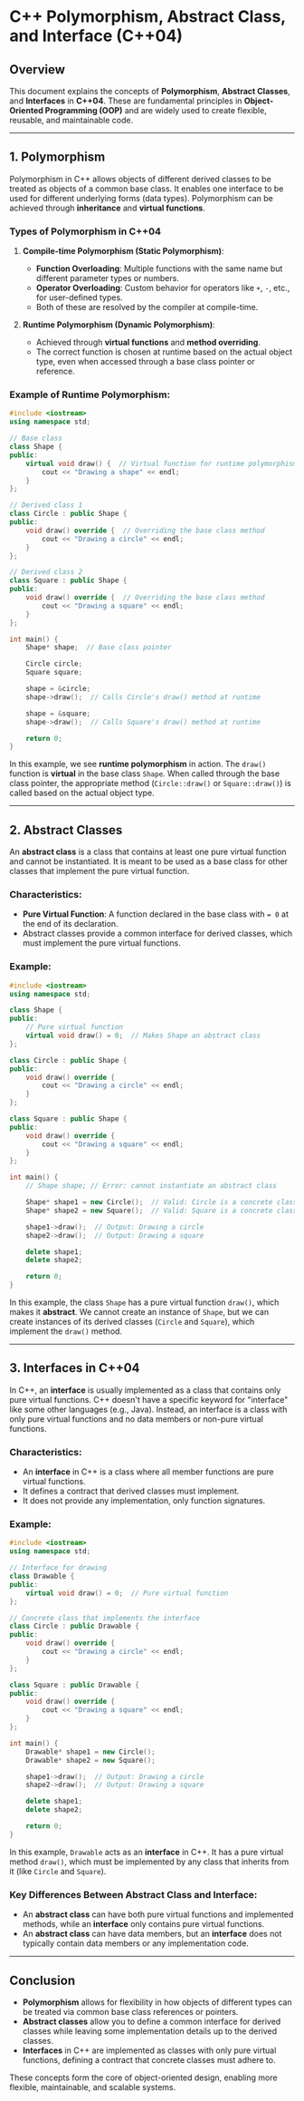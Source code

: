 # C++ Polymorphism, Abstract Class, and Interface (C++04)

## Overview

This document explains the concepts of **Polymorphism**, **Abstract Classes**, and **Interfaces** in **C++04**. These are fundamental principles in **Object-Oriented Programming (OOP)** and are widely used to create flexible, reusable, and maintainable code.

---

## 1. **Polymorphism**

Polymorphism in C++ allows objects of different derived classes to be treated as objects of a common base class. It enables one interface to be used for different underlying forms (data types). Polymorphism can be achieved through **inheritance** and **virtual functions**.

### Types of Polymorphism in C++04

1. **Compile-time Polymorphism (Static Polymorphism)**:
   - **Function Overloading**: Multiple functions with the same name but different parameter types or numbers.
   - **Operator Overloading**: Custom behavior for operators like `+`, `-`, etc., for user-defined types.
   - Both of these are resolved by the compiler at compile-time.

2. **Runtime Polymorphism (Dynamic Polymorphism)**:
   - Achieved through **virtual functions** and **method overriding**.
   - The correct function is chosen at runtime based on the actual object type, even when accessed through a base class pointer or reference.

### Example of Runtime Polymorphism:

```cpp
#include <iostream>
using namespace std;

// Base class
class Shape {
public:
    virtual void draw() {  // Virtual function for runtime polymorphism
        cout << "Drawing a shape" << endl;
    }
};

// Derived class 1
class Circle : public Shape {
public:
    void draw() override {  // Overriding the base class method
        cout << "Drawing a circle" << endl;
    }
};

// Derived class 2
class Square : public Shape {
public:
    void draw() override {  // Overriding the base class method
        cout << "Drawing a square" << endl;
    }
};

int main() {
    Shape* shape;  // Base class pointer

    Circle circle;
    Square square;

    shape = &circle;
    shape->draw();  // Calls Circle's draw() method at runtime

    shape = &square;
    shape->draw();  // Calls Square's draw() method at runtime

    return 0;
}
```

In this example, we see **runtime polymorphism** in action. The `draw()` function is **virtual** in the base class `Shape`. When called through the base class pointer, the appropriate method (`Circle::draw()` or `Square::draw()`) is called based on the actual object type.

---

## 2. **Abstract Classes**

An **abstract class** is a class that contains at least one pure virtual function and cannot be instantiated. It is meant to be used as a base class for other classes that implement the pure virtual function.

### Characteristics:
- **Pure Virtual Function**: A function declared in the base class with `= 0` at the end of its declaration.
- Abstract classes provide a common interface for derived classes, which must implement the pure virtual functions.

### Example:

```cpp
#include <iostream>
using namespace std;

class Shape {
public:
    // Pure virtual function
    virtual void draw() = 0;  // Makes Shape an abstract class
};

class Circle : public Shape {
public:
    void draw() override {
        cout << "Drawing a circle" << endl;
    }
};

class Square : public Shape {
public:
    void draw() override {
        cout << "Drawing a square" << endl;
    }
};

int main() {
    // Shape shape; // Error: cannot instantiate an abstract class

    Shape* shape1 = new Circle();  // Valid: Circle is a concrete class
    Shape* shape2 = new Square();  // Valid: Square is a concrete class

    shape1->draw();  // Output: Drawing a circle
    shape2->draw();  // Output: Drawing a square

    delete shape1;
    delete shape2;

    return 0;
}
```

In this example, the class `Shape` has a pure virtual function `draw()`, which makes it **abstract**. We cannot create an instance of `Shape`, but we can create instances of its derived classes (`Circle` and `Square`), which implement the `draw()` method.

---

## 3. **Interfaces in C++04**

In C++, an **interface** is usually implemented as a class that contains only pure virtual functions. C++ doesn't have a specific keyword for "interface" like some other languages (e.g., Java). Instead, an interface is a class with only pure virtual functions and no data members or non-pure virtual functions.

### Characteristics:
- An **interface** in C++ is a class where all member functions are pure virtual functions.
- It defines a contract that derived classes must implement.
- It does not provide any implementation, only function signatures.

### Example:

```cpp
#include <iostream>
using namespace std;

// Interface for drawing
class Drawable {
public:
    virtual void draw() = 0;  // Pure virtual function
};

// Concrete class that implements the interface
class Circle : public Drawable {
public:
    void draw() override {
        cout << "Drawing a circle" << endl;
    }
};

class Square : public Drawable {
public:
    void draw() override {
        cout << "Drawing a square" << endl;
    }
};

int main() {
    Drawable* shape1 = new Circle();
    Drawable* shape2 = new Square();

    shape1->draw();  // Output: Drawing a circle
    shape2->draw();  // Output: Drawing a square

    delete shape1;
    delete shape2;

    return 0;
}
```

In this example, `Drawable` acts as an **interface** in C++. It has a pure virtual method `draw()`, which must be implemented by any class that inherits from it (like `Circle` and `Square`).

### Key Differences Between Abstract Class and Interface:
- An **abstract class** can have both pure virtual functions and implemented methods, while an **interface** only contains pure virtual functions.
- An **abstract class** can have data members, but an **interface** does not typically contain data members or any implementation code.

---

## Conclusion

- **Polymorphism** allows for flexibility in how objects of different types can be treated via common base class references or pointers.
- **Abstract classes** allow you to define a common interface for derived classes while leaving some implementation details up to the derived classes.
- **Interfaces** in C++ are implemented as classes with only pure virtual functions, defining a contract that concrete classes must adhere to.

These concepts form the core of object-oriented design, enabling more flexible, maintainable, and scalable systems.
